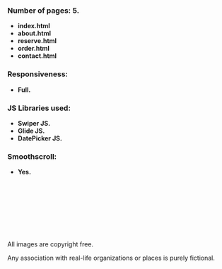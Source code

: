 
 ### Number of pages: 5.
 - **index.html**
 - **about.html**
  - **reserve.html**
 - **order.html**
 - **contact.html**

 ### Responsiveness:
 - **Full.**

 ### JS Libraries used:
- **Swiper JS.**
- **Glide JS.**
- **DatePicker JS.**

 ### Smoothscroll:
 - **Yes.**

</br>
</br>
</br>
</br>
</br>
</br>
</br>


All images are copyright free.

Any association with real-life organizations or places is purely fictional.

